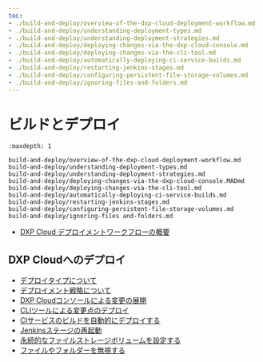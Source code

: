 ```yaml
---
toc:
- ./build-and-deploy/overview-of-the-dxp-cloud-deployment-workflow.md
- ./build-and-deploy/understanding-deployment-types.md
- ./build-and-deploy/understanding-deployment-strategies.md
- ./build-and-deploy/deploying-changes-via-the-dxp-cloud-console.md
- ./build-and-deploy/deploying-changes-via-the-cli-tool.md
- ./build-and-deploy/automatically-deploying-ci-service-builds.md
- ./build-and-deploy/restarting-jenkins-stages.md
- ./build-and-deploy/configuring-persistent-file-storage-volumes.md
- ./build-and-deploy/ignoring-files-and-folders.md
---
```

# ビルドとデプロイ

```{toctree}
:maxdepth: 1

build-and-deploy/overview-of-the-dxp-cloud-deployment-workflow.md
build-and-deploy/understanding-deployment-types.md
build-and-deploy/understanding-deployment-strategies.md
build-and-deploy/deploying-changes-via-the-dxp-cloud-console.MADmd
build-and-deploy/deploying-changes-via-the-cli-tool.md
build-and-deploy/automatically-deploying-ci-service-builds.md
build-and-deploy/restarting-jenkins-stages.md
build-and-deploy/configuring-persistent-file-storage-volumes.md
build-and-deploy/ignoring-files and-folders.md
```

- [DXP Cloud デプロイメントワークフローの概要](./build-and-deploy/overview-of-the-dxp-cloud-deployment-workflow.md)

## DXP Cloudへのデプロイ

- [デプロイタイプについて](./build-and-deploy/understanding-deployment-types)
- [デプロイメント戦略について](./build-and-deploy/understanding-deployment-strategies)
- [DXP Cloudコンソールによる変更の展開](./build-and-deploy/deploying-changes-via-the-dxp-cloud-console)
- [CLIツールによる変更点のデプロイ](./build-and-deploy/deploying-changes-via-the-cli-tool)
- [CIサービスのビルドを自動的にデプロイする](./build-and-deploy/automatically-deploying-ci-service-builds)
- [Jenkinsステージの再起動](./build-and-deploy/restarting-jenkins-stages)
- [永続的なファイルストレージボリュームを設定する](./build-and-deploy/configuring-persistent-file-storage-volumes)
- [ファイルやフォルダーを無視する](./build-and-deploy/ignoring-files-and-folders)
